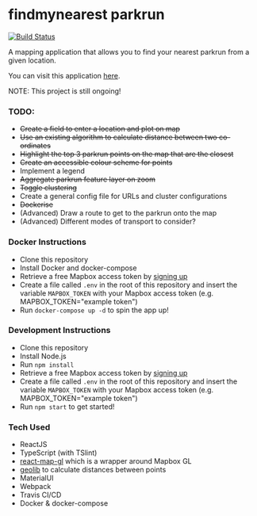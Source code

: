 # findmynearest parkrun

[![Build Status](https://travis-ci.com/scottbanyard/findmynearest-parkrun.svg?branch=master)](https://travis-ci.com/scottbanyard/findmynearest-parkrun)

A mapping application that allows you to find your nearest parkrun from a given location.

You can visit this application <a href="https://findmynearest-parkrun.firebaseapp.com/" target="\_blank">here</a>.

NOTE: This project is still ongoing!

### TODO:
- ~~Create a field to enter a location and plot on map~~
- ~~Use an existing algorithm to calculate distance between two co-ordinates~~
- ~~Highlight the top 3 parkrun points on the map that are the closest~~
- ~~Create an accessible colour scheme for points~~
- Implement a legend
- ~~Aggregate parkrun feature layer on zoom~~
- ~~Toggle clustering~~
- Create a general config file for URLs and cluster configurations
- ~~Dockerise~~
- (Advanced) Draw a route to get to the parkrun onto the map
- (Advanced) Different modes of transport to consider?

### Docker Instructions
- Clone this repository
- Install Docker and docker-compose
- Retrieve a free Mapbox access token by <a href="https://account.mapbox.com/auth/signup/" target="\_blank">signing up</a>
- Create a file called `.env` in the root of this repository and insert the variable `MAPBOX_TOKEN` with your Mapbox access token (e.g. MAPBOX_TOKEN="example token")
- Run `docker-compose up -d` to spin the app up!

### Development Instructions
- Clone this repository
- Install Node.js
- Run `npm install`
- Retrieve a free Mapbox access token by <a href="https://account.mapbox.com/auth/signup/" target="\_blank">signing up</a>
- Create a file called `.env` in the root of this repository and insert the variable `MAPBOX_TOKEN` with your Mapbox access token (e.g. MAPBOX_TOKEN="example token")
- Run `npm start` to get started!

### Tech Used
- ReactJS
- TypeScript (with TSlint)
- <a href="https://github.com/uber/react-map-gl" target="\_blank">react-map-gl</a> which is a wrapper around Mapbox GL
- <a href="https://github.com/manuelbieh/geolib" target="\_blank">geolib</a> to calculate distances between points
- MaterialUI
- Webpack
- Travis CI/CD
- Docker & docker-compose
